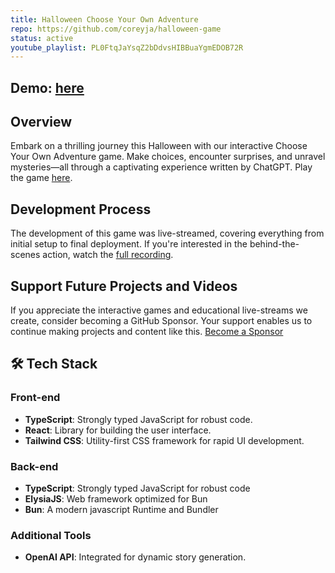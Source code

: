 ```yaml
---
title: Halloween Choose Your Own Adventure
repo: https://github.com/coreyja/halloween-game
status: active
youtube_playlist: PL0FtqJaYsqZ2bDdvsHIBBuaYgmEDOB72R
---
```


## Demo: [here](https://halloween.coreyja.com)

## Overview

Embark on a thrilling journey this Halloween with our interactive Choose Your Own Adventure game. Make choices, encounter surprises, and unravel mysteries—all through a captivating experience written by ChatGPT.
Play the game [here](https://halloween.coreyja.com).

## Development Process

The development of this game was live-streamed, covering everything from initial setup to final deployment. If you're interested in the behind-the-scenes action, watch the [full recording](https://youtu.be/sk9SiIKkG_o).

## Support Future Projects and Videos

If you appreciate the interactive games and educational live-streams we create, consider becoming a GitHub Sponsor.
Your support enables us to continue making projects and content like this. [Become a Sponsor](https://github.com/sponsors/coreyja)

## 🛠 Tech Stack

### Front-end

- **TypeScript**: Strongly typed JavaScript for robust code.
- **React**: Library for building the user interface.
- **Tailwind CSS**: Utility-first CSS framework for rapid UI development.

### Back-end

- **TypeScript**: Strongly typed JavaScript for robust code
- **ElysiaJS**: Web framework optimized for Bun
- **Bun**: A modern javascript Runtime and Bundler

### Additional Tools

- **OpenAI API**: Integrated for dynamic story generation.
